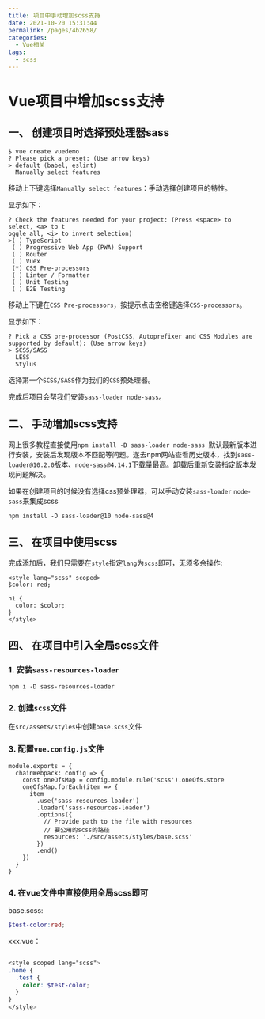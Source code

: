 ```yaml
---
title: 项目中手动增加scss支持
date: 2021-10-20 15:31:44
permalink: /pages/4b2658/
categories:
  - Vue相关
tags:
  - scss
---
```

# Vue项目中增加scss支持

## 一、 创建项目时选择预处理器sass

```
$ vue create vuedemo
? Please pick a preset: (Use arrow keys)
> default (babel, eslint)
  Manually select features
```
移动上下键选择```Manually select features```：手动选择创建项目的特性。

显示如下：
```
? Check the features needed for your project: (Press <space> to select, <a> to t
oggle all, <i> to invert selection)
>( ) TypeScript
 ( ) Progressive Web App (PWA) Support
 ( ) Router
 ( ) Vuex
 (*) CSS Pre-processors
 ( ) Linter / Formatter
 ( ) Unit Testing
 ( ) E2E Testing
```

移动上下键在```CSS Pre-processors```，按提示点击空格键选择```CSS-processors```。

显示如下：

```
? Pick a CSS pre-processor (PostCSS, Autoprefixer and CSS Modules are supported by default): (Use arrow keys)
> SCSS/SASS
  LESS
  Stylus
```

选择第一个```SCSS/SASS```作为我们的```CSS```预处理器。

完成后项目会帮我们安装```sass-loader node-sass```。


## 二、 手动增加scss支持

网上很多教程直接使用```npm install -D sass-loader node-sass ```默认最新版本进行安装，安装后发现版本不匹配等问题。遂去npm网站查看历史版本，找到```sass-loader@10.2.0```版本、```node-sass@4.14.1```下载量最高。卸载后重新安装指定版本发现问题解决。


如果在创建项目的时候没有选择css预处理器，可以手动安装```sass-loader``` ```node-sass```来集成scss

```
npm install -D sass-loader@10 node-sass@4
```

## 三、 在项目中使用scss

完成添加后，我们只需要在```style```指定```lang```为```scss```即可，无须多余操作:

```
<style lang="scss" scoped>
$color: red;

h1 {
  color: $color;
}
</style>
```

## 四、 在项目中引入全局scss文件

### 1. 安装```sass-resources-loader```

```
npm i -D sass-resources-loader
```

### 2. 创建```scss```文件

在```src/assets/styles```中创建```base.scss```文件

### 3. 配置```vue.config.js```文件

```
module.exports = {
  chainWebpack: config => {
    const oneOfsMap = config.module.rule('scss').oneOfs.store
    oneOfsMap.forEach(item => {
      item
        .use('sass-resources-loader')
        .loader('sass-resources-loader')
        .options({
          // Provide path to the file with resources
          // 要公用的scss的路径
          resources: './src/assets/styles/base.scss'
        })
        .end()
    })
  }
}
```

### 4. 在vue文件中直接使用全局scss即可

base.scss:
```scss
$test-color:red;
```

xxx.vue：
```scss

<style scoped lang="scss">
.home {
  .test {
    color: $test-color;
  }
}
</style>

```